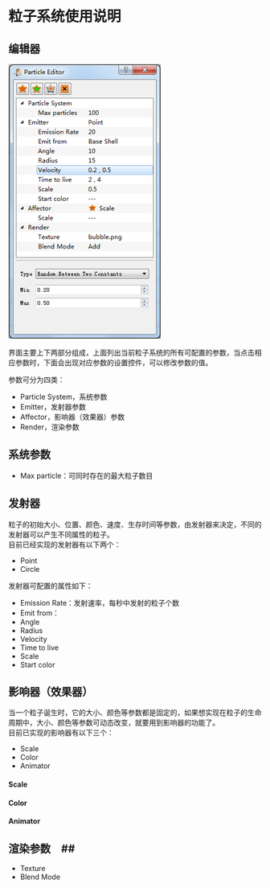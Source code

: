 # 粒子系统使用说明 #

## 编辑器 ##

![](particle_editor.png)

界面主要上下两部分组成，上面列出当前粒子系统的所有可配置的参数，当点击相应参数时，下面会出现对应参数的设置控件，可以修改参数的值。

参数可分为四类：

- Particle System，系统参数
- Emitter，发射器参数
- Affector，影响器（效果器）参数
- Render，渲染参数

## 系统参数 ##

- Max particle：可同时存在的最大粒子数目

## 发射器 ##

粒子的初始大小、位置、颜色、速度、生存时间等参数，由发射器来决定，不同的发射器可以产生不同属性的粒子。  
目前已经实现的发射器有以下两个：

- Point
- Circle

发射器可配置的属性如下：

- Emission Rate：发射速率，每秒中发射的粒子个数
- Emit from：
- Angle
- Radius
- Velocity
- Time to live
- Scale
- Start color

## 影响器（效果器） ##

当一个粒子诞生时，它的大小、颜色等参数都是固定的，如果想实现在粒子的生命周期中，大小、颜色等参数可动态改变，就要用到影响器的功能了。  
目前已实现的影响器有以下三个：

- Scale
- Color
- Animator

#### Scale ####

#### Color ####

#### Animator ####

## 渲染参数　##

- Texture
- Blend Mode